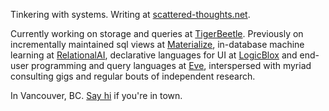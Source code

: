 Tinkering with systems. Writing at [scattered-thoughts.net](https://www.scattered-thoughts.net/).

Currently working on storage and queries at [TigerBeetle](https://tigerbeetle.com/). Previously on incrementally maintained sql views at [Materialize](https://materialize.com/), in-database machine learning at [RelationalAI](https://www.relational.ai/), declarative languages for UI at [LogicBlox](https://developer.logicblox.com/technology/) and end-user programming and query languages at [Eve](http://witheve.com/), interspersed with myriad consulting gigs and regular bouts of independent research.

In Vancouver, BC. [Say hi](mailto:jamie@scattered-thoughts.net) if you're in town.
